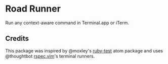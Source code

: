 # Road Runner

Run any context-aware command in Terminal.app or iTerm.

Credits
---

This package was inspired by @moxley's [ruby-test](https://github.com/moxley/atom-ruby-test) atom package and uses @thoughtbot [rspec.vim](https://github.com/thoughtbot/vim-rspec)'s terminal runners.
